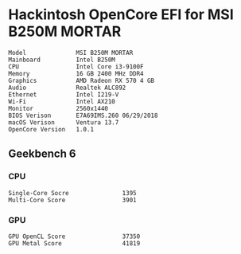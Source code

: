 # Hackintosh OpenCore EFI for MSI B250M MORTAR
```
Model              MSI B250M MORTAR
Mainboard          Intel B250M
CPU                Intel Core i3-9100F
Memory             16 GB 2400 MHz DDR4
Graphics           AMD Radeon RX 570 4 GB
Audio              Realtek ALC892
Ethernet           Intel I219-V
Wi-Fi              Intel AX210
Monitor            2560x1440
BIOS Verison       E7A69IMS.260 06/29/2018
macOS Verison      Ventura 13.7
OpenCore Version   1.0.1
```

## Geekbench 6

### CPU

```
Single-Core Socre				1395
Multi-Core Score				3901
```

### GPU

```
GPU OpenCL Score				37350
GPU Metal Score					41819
```

